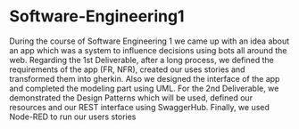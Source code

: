 # Software-Engineering1

During the course of Software Engineering 1 we came up with an idea about an app which was a system to influence decisions using bots all around the web.
Regarding the 1st Deliverable, after a long process, we defined the requirements of the app (FR, NFR), created our uses stories and transformed them into gherkin.
Also we designed the interface of the app
and completed the modeling part using UML. 
For the 2nd Deliverable, we demonstrated the Design Patterns which will be used,
defined our resources and our REST interface using SwaggerHub.
Finally, we used Node-RED to run our users stories
